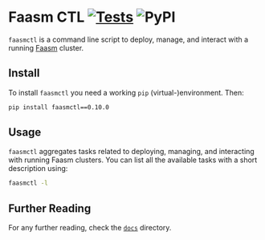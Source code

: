 # Faasm CTL [![Tests](https://github.com/faasm/faasmctl/actions/workflows/tests.yml/badge.svg?branch=main)](https://github.com/faasm/faasmctl/actions/workflows/tests.yml) ![PyPI](https://img.shields.io/pypi/v/faasmctl)

`faasmctl` is a command line script to deploy, manage, and interact with a
running [Faasm](https://github.com/faasm/faasm) cluster.

## Install

To install `faasmctl` you need a working `pip` (virtual-)environment. Then:

```bash
pip install faasmctl==0.10.0
```

## Usage

`faasmctl` aggregates tasks related to deploying, managing, and interacting
with running Faasm clusters. You can list all the available tasks with a
short description using:

```bash
faasmctl -l
```

## Further Reading

For any further reading, check the [`docs`](./docs) directory.
